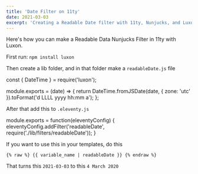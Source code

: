 ```yaml
---
title: 'Date Filter on 11ty'
date: 2021-03-03
excerpt: 'Creating a Readable Date filter with 11ty, Nunjucks, and Luxon'
---
```


Here's how you can make a Readable Data Nunjucks Filter in 11ty with Luxon.

First run:
``` npm install luxon ```

Then create a lib folder, and in that folder make a ```readableDate.js``` file

  const { DateTime } = require('luxon');

  module.exports = (date) => {
    return DateTime.fromJSDate(date, { zone: 'utc' }).toFormat('d LLLL yyyy hh:mm a');
  };

After that add this to ```.eleventy.js```

  module.exports = function(eleventyConfig) {
    eleventyConfig.addFilter('readableDate', require('./lib/filters/readableDate'));
  }

If you want to use this in your templates, do this

```{% raw %} {{ variable_name | readableDate }} {% endraw %}```

That turns this ``` 2021-03-03 ``` to this ``` 4 March 2020 ```


